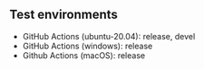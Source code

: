 ## Test environments

* GitHub Actions (ubuntu-20.04): release, devel
* GitHub Actions (windows): release
* Github Actions (macOS): release
